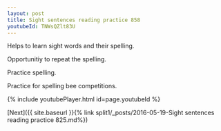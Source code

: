 ```yaml
---
layout: post
title: Sight sentences reading practice 858
youtubeId: TNWsQZlt83U
---
```

 
 
Helps to learn sight words and their spelling.

Opportunitiy to repeat the spelling. 

Practice spelling. 
 
Practice for spelling bee competitions. 
 
{% include youtubePlayer.html id=page.youtubeId %}
 
 

[Next]({{ site.baseurl }}{% link  split1/_posts/2016-05-19-Sight sentences reading practice 825.md%})
 

